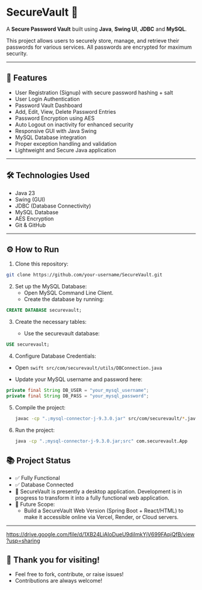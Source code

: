 # SecureVault 🔐

A **Secure Password Vault** built using **Java**, **Swing UI**, **JDBC** and **MySQL**.

This project allows users to securely store, manage, and retrieve their passwords for various services. All passwords are encrypted for maximum security.

---

## 🚀 Features

- User Registration (Signup) with secure password hashing + salt
- User Login Authentication
- Password Vault Dashboard
- Add, Edit, View, Delete Password Entries
- Password Encryption using AES
- Auto Logout on inactivity for enhanced security
- Responsive GUI with Java Swing
- MySQL Database integration
- Proper exception handling and validation
- Lightweight and Secure Java application

---

## 🛠️ Technologies Used

- Java 23
- Swing (GUI)
- JDBC (Database Connectivity)
- MySQL Database
- AES Encryption
- Git & GitHub

---

## ⚙️ How to Run

1. Clone this repository:

```bash
git clone https://github.com/your-username/SecureVault.git
```

2. Set up the MySQL Database:
   - Open MySQL Command Line Client.
   - Create the database by running:

  ```sql
  CREATE DATABASE securevault;
  ```

3. Create the necessary tables:

   - Use the securevault database:

```sql
USE securevault;
```



4. Configure Database Credentials:

  - Open ```swift
          src/com/securevault/utils/DBConnection.java
         ```

  - Update your MySQL username and password here:

  ```java
  private final String DB_USER = "your_mysql_username";
  private final String DB_PASS = "your_mysql_password";
  ```

5. Compile the project:

   ```bash
   javac -cp ".;mysql-connector-j-9.3.0.jar" src/com/securevault/*.java src/com/securevault/controller/*.java src/com/securevault/model/*.java src/com/securevault/service/*.java src/com/securevault/utils/*.java src/com/securevault/exceptions/*.java src/com/securevault/ui/*.java
   ```
   
6. Run the project:

   ```bash
   java -cp ".;mysql-connector-j-9.3.0.jar;src" com.securevault.App
   ```
   
## 📚 Project Status

- ✅ Fully Functional
- ✅ Database Connected
- 🚧 SecureVault is presently a desktop application. Development is in progress to transform it into a fully functional web application.
- 🔄 Future Scope:
     - Build a SecureVault Web Version (Spring Boot + React/HTML) to make it accessible online via Vercel, Render, or Cloud servers.

  
---

<https://drive.google.com/file/d/1XB24LiAIoDueU9diImkYjV699FApjQfB/view?usp=sharing>

 ##  🙌 Thank you for visiting!
 - Feel free to fork, contribute, or raise issues!
 - Contributions are always welcome!


